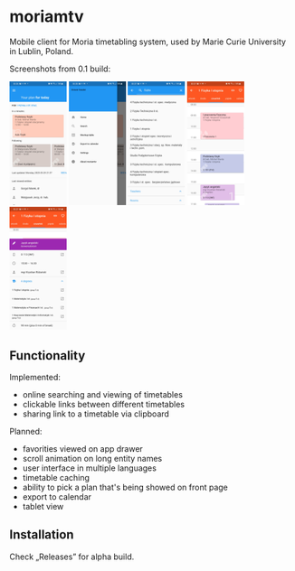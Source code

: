 # moriamtv

Mobile client for Moria timetabling system, used by Marie Curie University in Lublin, Poland.

Screenshots from 0.1 build:

<img src="screenshots/screenshot01.jpg" style="width: 20%; height: 20%"> <img src="screenshots/screenshot02.jpg" style="width: 20%; height: 20%"> <img src="screenshots/screenshot03.jpg" style="width: 20%; height: 20%"> <img src="screenshots/screenshot04.jpg" style="width: 20%; height: 20%"> <img src="screenshots/screenshot05.jpg" style="width: 20%; height: 20%">

## Functionality

Implemented:

* online searching and viewing of timetables
* clickable links between different timetables
* sharing link to a timetable via clipboard

Planned:

* favorities viewed on app drawer
* scroll animation on long entity names
* user interface in multiple languages
* timetable caching
* ability to pick a plan that's being showed on front page
* export to calendar
* tablet view

## Installation

Check „Releases” for alpha build.
